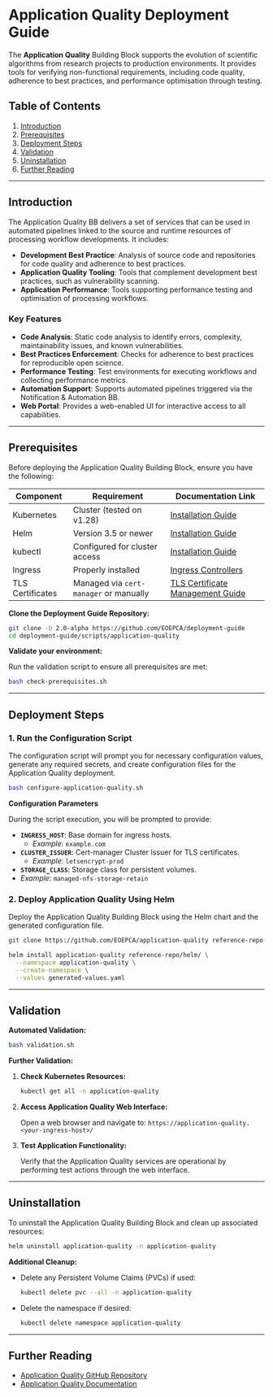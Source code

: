 # Application Quality Deployment Guide

The **Application Quality** Building Block supports the evolution of scientific algorithms from research projects to production environments. It provides tools for verifying non-functional requirements, including code quality, adherence to best practices, and performance optimisation through testing.

## Table of Contents

1. [Introduction](#introduction)
2. [Prerequisites](#prerequisites)
3. [Deployment Steps](#deployment-steps)
4. [Validation](#validation)
5. [Uninstallation](#uninstallation)
6. [Further Reading](#further-reading)

---

## Introduction

The Application Quality BB delivers a set of services that can be used in automated pipelines linked to the source and runtime resources of processing workflow developments. It includes:

- **Development Best Practice**: Analysis of source code and repositories for code quality and adherence to best practices.
- **Application Quality Tooling**: Tools that complement development best practices, such as vulnerability scanning.
- **Application Performance**: Tools supporting performance testing and optimisation of processing workflows.

### Key Features

- **Code Analysis**: Static code analysis to identify errors, complexity, maintainability issues, and known vulnerabilities.
- **Best Practices Enforcement**: Checks for adherence to best practices for reproducible open science.
- **Performance Testing**: Test environments for executing workflows and collecting performance metrics.
- **Automation Support**: Supports automated pipelines triggered via the Notification & Automation BB.
- **Web Portal**: Provides a web-enabled UI for interactive access to all capabilities.

---

## Prerequisites

Before deploying the Application Quality Building Block, ensure you have the following:

| Component        | Requirement                            | Documentation Link                                                                                  |
| ---------------- | -------------------------------------- | --------------------------------------------------------------------------------------------------- |
| Kubernetes       | Cluster (tested on v1.28)              | [Installation Guide](../infra/kubernetes-cluster-and-networking.md)                                               |
| Helm             | Version 3.5 or newer                   | [Installation Guide](https://helm.sh/docs/intro/install/)                                           |
| kubectl          | Configured for cluster access          | [Installation Guide](https://kubernetes.io/docs/tasks/tools/)                                       |
| Ingress          | Properly installed                     | [Ingress Controllers](../infra/ingress-controller.md) |
| TLS Certificates | Managed via `cert-manager` or manually | [TLS Certificate Management Guide](../infra/tls/overview.md/)                                   |


**Clone the Deployment Guide Repository:**

```bash
git clone -b 2.0-alpha https://github.com/EOEPCA/deployment-guide
cd deployment-guide/scripts/application-quality
```

**Validate your environment:**

Run the validation script to ensure all prerequisites are met:

```bash
bash check-prerequisites.sh
```

---

## Deployment Steps

### 1. Run the Configuration Script

The configuration script will prompt you for necessary configuration values, generate any required secrets, and create configuration files for the Application Quality deployment.

```bash
bash configure-application-quality.sh
```

**Configuration Parameters**

During the script execution, you will be prompted to provide:

- **`INGRESS_HOST`**: Base domain for ingress hosts.
  - *Example*: `example.com`
- **`CLUSTER_ISSUER`**: Cert-manager Cluster Issuer for TLS certificates.
  - *Example*: `letsencrypt-prod`
- **`STORAGE_CLASS`**: Storage class for persistent volumes.
 - *Example*: `managed-nfs-storage-retain`

### 2. Deploy Application Quality Using Helm

Deploy the Application Quality Building Block using the Helm chart and the generated configuration file.

```bash
git clone https://github.com/EOEPCA/application-quality reference-repo

helm install application-quality reference-repo/helm/ \
  --namespace application-quality \
  --create-namespace \
  --values generated-values.yaml
```


---

## Validation

**Automated Validation:**

```bash
bash validation.sh
```

**Further Validation:**

1. **Check Kubernetes Resources:**

   ```bash
   kubectl get all -n application-quality
   ```

2. **Access Application Quality Web Interface:**

   Open a web browser and navigate to: `https://application-quality.<your-ingress-host>/`

3. **Test Application Functionality:**

   Verify that the Application Quality services are operational by performing test actions through the web interface.

---

## Uninstallation

To uninstall the Application Quality Building Block and clean up associated resources:

```bash
helm uninstall application-quality -n application-quality
```

**Additional Cleanup:**

- Delete any Persistent Volume Claims (PVCs) if used:

  ```bash
  kubectl delete pvc --all -n application-quality
  ```

- Delete the namespace if desired:

  ```bash
  kubectl delete namespace application-quality
  ```

---

## Further Reading

- [Application Quality GitHub Repository](https://github.com/EOEPCA/application-quality)
- [Application Quality Documentation](https://eoepca.readthedocs.io/projects/application-quality/en/latest/)
